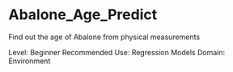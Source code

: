 # Abalone_Age_Predict
Find out the age of Abalone from physical measurements

Level: Beginner
Recommended Use: Regression Models
Domain: Environment
